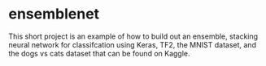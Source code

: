 # ensemblenet

This short project is an example of how to build out an ensemble, stacking neural network for classifcation using Keras, TF2, the MNIST dataset, and the dogs vs cats dataset that can be found on Kaggle.
